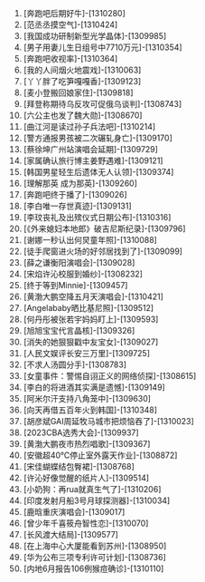 
1. [奔跑吧后期好牛]-[1310280]
1. [范丞丞摸空气]-[1310424]
1. [我国成功研制新型光学晶体]-[1309985]
1. [男子用妻儿生日组号中7710万元]-[1310354]
1. [奔跑吧收视率]-[1310364]
1. [我的人间烟火地震戏]-[1310063]
1. [丫丫胖了吃笋嘎嘎香]-[1309123]
1. [麦小登搬回娘家住]-[1309818]
1. [拜登称期待乌反攻可促俄乌谈判]-[1308743]
1. [六公主也发了魏大勋]-[1308670]
1. [曲江河是读过孙子兵法吧]-[1310214]
1. [警方通报男孩被二次碾轧身亡]-[1309170]
1. [蔡徐坤广州站演唱会延期]-[1309729]
1. [家属确认旅行博主姜野遇难]-[1309121]
1. [韩国男星轻生后遗体无人认领]-[1309374]
1. [理解那英 成为那英]-[1309260]
1. [奔跑吧终于播了]-[1309026]
1. [李白唯一存世真迹]-[1309131]
1. [李玟丧礼及出殡仪式日期公布]-[1310316]
1. [《外来媳妇本地郎》破吉尼斯纪录]-[1309796]
1. [谢娜一秒认出何炅童年照]-[1310088]
1. [徒手爬窗进火场的好邻居找到了]-[1309099]
1. [薛之谦衡阳演唱会]-[1309028]
1. [宋焰许沁校服到婚纱]-[1308232]
1. [终于等到Minnie]-[1309457]
1. [黄渤大鹏空降五月天演唱会]-[1310421]
1. [Angelababy晒比基尼照]-[1309512]
1. [何丹彤被张若宇妈妈盯上]-[1309593]
1. [旭旭宝宝代言晶核]-[1309326]
1. [消失的她狠狠戳中友宝女]-[1309027]
1. [人民文娱评长安三万里]-[1309725]
1. [不求人汤圆分手]-[1308783]
1. [女童事件：警惕自诩正义的网络侦探]-[1308615]
1. [李白的将进酒其实满是遗憾]-[1309149]
1. [阿米尔汗支持八角笼中]-[1309630]
1. [向天再借五百年火到韩国]-[1310348]
1. [胡彦斌GAI周延牧马城市把烦恼吞了]-[1310023]
1. [2023CBA选秀大会]-[1309937]
1. [黄渤大鹏夜市热烈唱歌]-[1309367]
1. [安徽超40℃停止室外露天作业]-[1308872]
1. [宋佳蝴蝶结包臀裙]-[1308768]
1. [许沁好像觉醒的纸片人]-[1309514]
1. [小奶狗：再rua就真生气了]-[1310206]
1. [印度发射月船3号月球探测器]-[1310034]
1. [鹿晗重庆演唱会]-[1309017]
1. [曾少年千喜筱舟智性恋]-[1310070]
1. [长风渡大结局]-[1309577]
1. [在上海中心大厦能看到苏州]-[1308950]
1. [华为公布三项专利许可计划]-[1308736]
1. [内地6月报告106例猴痘确诊]-[1310110]